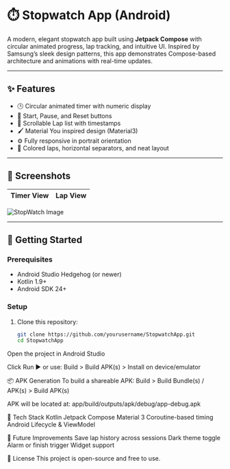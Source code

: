 # ⏱️ Stopwatch App (Android)

A modern, elegant stopwatch app built using **Jetpack Compose** with circular animated progress, lap tracking, and intuitive UI. Inspired by Samsung’s sleek design patterns, this app demonstrates Compose-based architecture and animations with real-time updates.

---

## ✨ Features

- 🕒 Circular animated timer with numeric display
- 📍 Start, Pause, and Reset buttons
- 📄 Scrollable Lap list with timestamps
- 🖌️ Material You inspired design (Material3)
- ⚙️ Fully responsive in portrait orientation
- 🌈 Colored laps, horizontal separators, and neat layout

---

## 📸 Screenshots

| Timer View | Lap View |
|------------|----------|
![StopWatch Image](https://github.com/user-attachments/assets/d59140fe-e0cc-40f4-a82a-a7531c800881)

---

## 🚀 Getting Started

### Prerequisites

- Android Studio Hedgehog (or newer)
- Kotlin 1.9+
- Android SDK 24+

### Setup

1. Clone this repository:
   ```bash
   git clone https://github.com/yourusername/StopwatchApp.git
   cd StopwatchApp
Open the project in Android Studio

Click Run ▶️ or use:
  Build > Build APK(s) > Install on device/emulator
  
📦 APK Generation
To build a shareable APK:
Build > Build Bundle(s) / APK(s) > Build APK(s)

APK will be located at:
app/build/outputs/apk/debug/app-debug.apk

🔧 Tech Stack
  Kotlin
  Jetpack Compose
  Material 3
  Coroutine-based timing
  Android Lifecycle & ViewModel

📝 Future Improvements
  Save lap history across sessions
  Dark theme toggle
  Alarm or finish trigger
  Widget support

📄 License
  This project is open-source and free to use.
